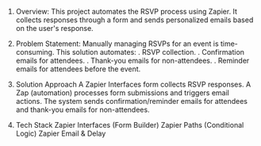 1. Overview:
   This project automates the RSVP process using Zapier. It collects responses through a form and sends personalized emails based on the user's response.

2. Problem Statement: Manually managing RSVPs for an event is time-consuming.
   This solution automates:
   . RSVP collection.
   . Confirmation emails for attendees.
   . Thank-you emails for non-attendees.
   . Reminder emails for attendees before the event.

3. Solution Approach
   A Zapier Interfaces form collects RSVP responses.
   A Zap (automation) processes form submissions and triggers email actions.
   The system sends confirmation/reminder emails for attendees and thank-you emails for non-attendees.

4. Tech Stack
   Zapier Interfaces (Form Builder)
   Zapier Paths (Conditional Logic)
   Zapier Email & Delay
